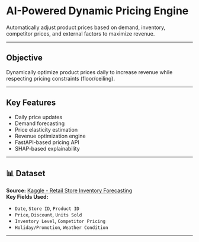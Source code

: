 # AI-Powered Dynamic Pricing Engine

Automatically adjust product prices based on demand, inventory, competitor prices, and external factors to maximize revenue.

---

## Objective

Dynamically optimize product prices daily to increase revenue while respecting pricing constraints (floor/ceiling).

---

## Key Features

- Daily price updates  
- Demand forecasting  
- Price elasticity estimation  
- Revenue optimization engine  
- FastAPI-based pricing API  
- SHAP-based explainability  

---

## 📊 Dataset

**Source:** [Kaggle - Retail Store Inventory Forecasting](https://www.kaggle.com/datasets/anirudhchauhan/retail-store-inventory-forecasting-dataset)  
**Key Fields Used:**
- `Date`, `Store ID`, `Product ID`
- `Price`, `Discount`, `Units Sold`
- `Inventory Level`, `Competitor Pricing`
- `Holiday/Promotion`, `Weather Condition`

---
